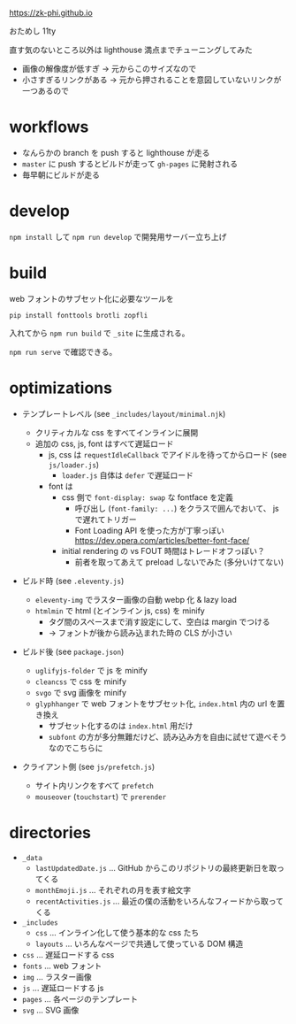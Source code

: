 https://zk-phi.github.io

おためし 11ty

直す気のないところ以外は lighthouse 満点までチューニングしてみた
- 画像の解像度が低すぎ → 元からこのサイズなので
- 小さすぎるリンクがある → 元から押されることを意図していないリンクが一つあるので

# workflows

- なんらかの branch を push すると lighthouse が走る
- `master` に push するとビルドが走って `gh-pages` に発射される
- 毎早朝にビルドが走る

# develop

`npm install` して `npm run develop` で開発用サーバー立ち上げ

# build

web フォントのサブセット化に必要なツールを

```
pip install fonttools brotli zopfli
```

入れてから `npm run build` で `_site` に生成される。

`npm run serve` で確認できる。

# optimizations

- テンプレートレベル (see `_includes/layout/minimal.njk`)
  - クリティカルな css をすべてインラインに展開
  - 追加の css, js, font はすべて遅延ロード
    - js, css は `requestIdleCallback` でアイドルを待ってからロード (see `js/loader.js`)
      - `loader.js` 自体は `defer` で遅延ロード
    - font は
      - css 側で `font-display: swap` な fontface を定義
        - 呼び出し (`font-family: ...`) をクラスで囲んでおいて、 js で遅れてトリガー
        - Font Loading API を使った方が丁寧っぽい https://dev.opera.com/articles/better-font-face/
      - initial rendering の vs FOUT 時間はトレードオフっぽい？
        - 前者を取ってあえて preload しないでみた (多分いけてない)

- ビルド時 (see `.eleventy.js`)
  - `eleventy-img` でラスター画像の自動 webp 化 & lazy load
  - `htmlmin` で html (とインライン js, css) を minify
    - タグ間のスペースまで消す設定にして、空白は margin でつける
    - → フォントが後から読み込まれた時の CLS が小さい

- ビルド後 (see `package.json`)
  - `uglifyjs-folder` で js を minify
  - `cleancss` で css を minify
  - `svgo` で svg 画像を minify
  - `glyphhanger` で web フォントをサブセット化, `index.html` 内の url を置き換え
    - サブセット化するのは `index.html` 用だけ
    - `subfont` の方が多分無難だけど、読み込み方を自由に試せて遊べそうなのでこちらに

- クライアント側 (see `js/prefetch.js`)
  - サイト内リンクをすべて `prefetch`
  - `mouseover` (`touchstart`) で `prerender`

# directories

- `_data`
  - `lastUpdatedDate.js` ... GitHub からこのリポジトリの最終更新日を取ってくる
  - `monthEmoji.js` ... それぞれの月を表す絵文字
  - `recentActivities.js` ... 最近の僕の活動をいろんなフィードから取ってくる
- `_includes`
  - `css` ... インライン化して使う基本的な css たち
  - `layouts` ... いろんなページで共通して使っている DOM 構造
- `css` ... 遅延ロードする css
- `fonts` ... web フォント
- `img` ... ラスター画像
- `js` ... 遅延ロードする js
- `pages` ... 各ページのテンプレート
- `svg` ... SVG 画像
